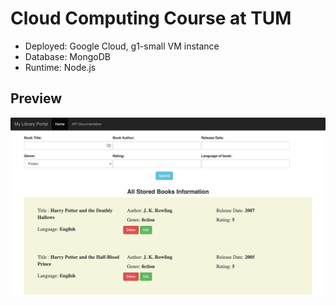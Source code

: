 # Cloud Computing Course at TUM

- Deployed: Google Cloud, g1-small VM instance
- Database: MongoDB
- Runtime: Node.js


## Preview 

![website preview](website.png?raw=true)
